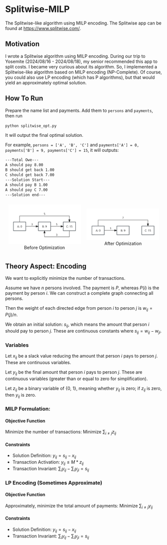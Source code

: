 # Splitwise-MILP
The Splitwise-like algorithm using MILP encoding. The Splitwise app can be found at https://www.splitwise.com/.

## Motivation
I wrote a Splitwise algorithm using MILP encoding. During our trip to Yosemite (2024/08/16 - 2024/08/18), my senior recommended this app to split costs. I became very curious about its algorithm. So, I implemented a Splitwise-like algorithm based on MILP encoding (NP-Complete). Of course, you could also use LP encoding (which has P algorithms), but that would yield an approximately optimal solution.

## How To Run

Prepare the name list and payments. Add them to `persons` and `payments`, then run

`python splitwise_opt.py`

It will output the final optimal solution.

For example, `persons = ['A', 'B', 'C']` and `payments['A'] = 0, payments['B'] = 9, payments['C'] = 15`, it will outputs:
```
---Total Owe---
A should pay 8.00
B should get back 1.00
C should get back 7.00
---Solution Start---
A should pay B 1.00
A should pay C 7.00
---Solution end---
```

<div style="display: flex; justify-content: center; align-items: center;">

  <figure style="margin: 10px;">
    <img src="./images/splitwise1.png" alt="Image 1" width="300"/>
    <figcaption style="text-align: center;">Before Optimization</figcaption>
  </figure>

  <figure style="margin: 10px;">
    <img src="./images/splitwise2.png" alt="Image 2" width="300"/>
    <figcaption style="text-align: center;">After Optimization</figcaption>
  </figure>

</div>


## Theory Aspect: Encoding
We want to explicitly minimize the number of transactions. 

Assume we have $n$ persons involved. The payment is $P$, whereas $P(i)$ is the payment by person $i$. We can construct a complete graph connecting all persons. 

Then the weight of each directed edge from person $i$ to person $j$ is $w_{ij} = P(j) / n$.

We obtain an initial solution: $s_{ij}$, which means the amount that person $i$ should pay to person $j$. These are continuous constants where $s_{ij} = w_{ij}-w_{ji}$.

### Variables

Let $x_{ij}$ be a slack value reducing the amount that person $i$ pays to person $j$. These are continuous variables.

Let $y_{ij}$ be the final amount that person $i$ pays to person $j$. These are continuous variables (greater than or equal to zero for simplification).

Let $z_{ij}$ be a binary variable of {0, 1}, meaning whether $y_{ij}$ is zero; if $z_{ij}$ is zero, then $y_{ij}$ is zero.

### MILP Formulation:

#### Objective Function
Minimize the number of transactions: $\text{Minimize } \sum_{i \neq j} z_{ij}$

#### Constraints
- Solution Definition: $y_{ij} = s_{ij} - x_{ij}$
- Transaction Activation: $y_{ij} \leq M * z_{ij}$
- Transaction Invariant: $\sum_{i} y_{ij} - \sum_{i} y_{ji} = s_{ij}$

### LP Encoding (Sometimes Approximate)

#### Objective Function
Approximately, minimize the total amount of payments: $\text{Minimize } \sum_{i \neq j} y_{ij}$

#### Constraints
- Solution Definition: $y_{ij} = s_{ij} - x_{ij}$
- Transaction Invariant: $\sum_{i} y_{ij} - \sum_{i} y_{ji} = s_{ij}$
